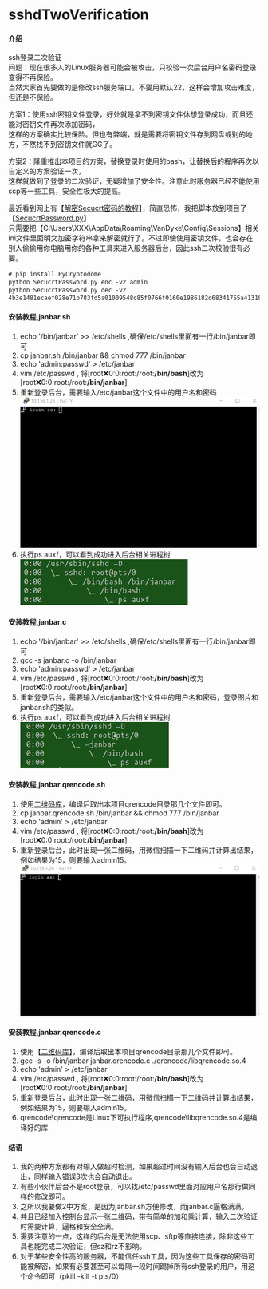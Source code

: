 # sshdTwoVerification

#### 介绍
ssh登录二次验证  
问题：现在很多人的Linux服务器可能会被攻击，只校验一次后台用户名密码登录变得不再保险。  
  当然大家首先要做的是修改ssh服务端口，不要用默认22，这样会增加攻击难度，但还是不保险。  

方案1：使用ssh密钥文件登录，好处就是拿不到密钥文件休想登录成功，而且还能对密钥文件再次添加密码，  
  这样的方案确实比较保险。但也有弊端，就是需要将密钥文件存到网盘或别的地方，不然找不到密钥文件就GG了。  

方案2：隆重推出本项目的方案，替换登录时使用的bash，让替换后的程序再次以自定义的方案验证一次，  
  这样就做到了登录的二次验证，无疑增加了安全性。注意此时服务器已经不能使用scp等一些工具，安全性极大的提高。  

最近看到网上有【[解密Secucrt密码的教程](http://www.361way.com/securecrt-password-ini/6345.html)】，简直恐怖，我把脚本放到项目了【[SecucrtPassword.py](SecucrtPassword.py)】  
只需要把【C:\Users\XXX\AppData\Roaming\VanDyke\Config\Sessions】相关ini文件里面明文加密字符串拿来解密就行了。不过即使使用密钥文件，也会存在别人偷偷用你电脑用你的各种工具来进入服务器后台，因此ssh二次校验很有必要。  
```
# pip install PyCryptodome
python SecucrtPassword.py enc -v2 admin
python SecucrtPassword.py dec -v2 4b3e1481ecaef028e71b783fd5a01009548c85f0766f0160e1986182d68341755a41318557fa24a41ddf04fae14dfd12
```

#### 安装教程,janbar.sh

1.  echo '/bin/janbar' >> /etc/shells ,确保/etc/shells里面有一行/bin/janbar即可  
2.  cp janbar.sh /bin/janbar && chmod 777 /bin/janbar  
3.  echo 'admin:passwd' > /etc/janbar  
4.  vim /etc/passwd , 将[root:x:0:0:root:/root:**/bin/bash**]改为[root:x:0:0:root:/root:**/bin/janbar**]  
5.  重新登录后台，需要输入/etc/janbar这个文件中的用户名和密码  
![janbar.sh.gif](janbar.sh.gif)  
6.  执行ps auxf，可以看到成功进入后台相关进程树  
![janbar.sh.jpg](janbar.sh.jpg)  

#### 安装教程,janbar.c

1.  echo '/bin/janbar' >> /etc/shells ,确保/etc/shells里面有一行/bin/janbar即可  
2.  gcc -s janbar.c -o /bin/janbar  
3.  echo 'admin:passwd' > /etc/janbar  
4.  vim /etc/passwd , 将[root:x:0:0:root:/root:**/bin/bash**]改为[root:x:0:0:root:/root:**/bin/janbar**]  
5.  重新登录后台，需要输入/etc/janbar这个文件中的用户名和密码，登录图片和janbar.sh的类似。  
6.  执行ps auxf，可以看到成功进入后台相关进程树  
![janbar.c.jpg](janbar.c.jpg)  

#### 安装教程,janbar.qrencode.sh
1.  使用[二维码库](https://fukuchi.org/works/qrencode/)，编译后取出本项目qrencode目录那几个文件即可。  
2.  cp janbar.qrencode.sh /bin/janbar && chmod 777 /bin/janbar  
3.  echo 'admin' > /etc/janbar  
4.  vim /etc/passwd , 将[root:x:0:0:root:/root:**/bin/bash**]改为[root:x:0:0:root:/root:**/bin/janbar**]  
5.  重新登录后台，此时出现一张二维码，用微信扫描一下二维码并计算出结果，例如结果为15，则要输入admin15。  
![janbar.qrencode.sh.gif](janbar.qrencode.sh.gif)  

#### 安装教程,janbar.qrencode.c
1.  使用【[二维码库](https://fukuchi.org/works/qrencode/)】，编译后取出本项目qrencode目录那几个文件即可。  
2.  gcc -s -o /bin/janbar janbar.qrencode.c ./qrencode/libqrencode.so.4  
3.  echo 'admin' > /etc/janbar  
4.  vim /etc/passwd , 将[root:x:0:0:root:/root:**/bin/bash**]改为[root:x:0:0:root:/root:**/bin/janbar**]  
5.  重新登录后台，此时出现一张二维码，用微信扫描一下二维码并计算出结果，例如结果为15，则要输入admin15。  
6.  qrencode\qrencode是Linux下可执行程序,qrencode\libqrencode.so.4是编译好的库

#### 结语
1.  我的两种方案都有对输入做超时检测，如果超过时间没有输入后台也会自动退出，同样输入错误3次也会自动退出。  
2.  有些小伙伴后台不是root登录，可以找/etc/passwd里面对应用户名那行做同样的修改即可。  
3.  之所以我要做2中方案，是因为janbar.sh方便修改，而janbar.c逼格满满。  
4.  并且已经加入控制台显示一张二维码，带有简单的加和乘计算，输入二次验证时需要计算，逼格和安全全满。  
5.  需要注意的一点，这样的后台是无法使用scp、sftp等直接连接，除非这些工具也能完成二次验证，但sz和rz不影响。  
6.  对于某些安全性高的服务器，不能信任ssh工具，因为这些工具保存的密码可能被解密，如果有必要甚至可以每隔一段时间踢掉所有ssh登录的用户，用这个命令即可（pkill -kill -t pts/0）
